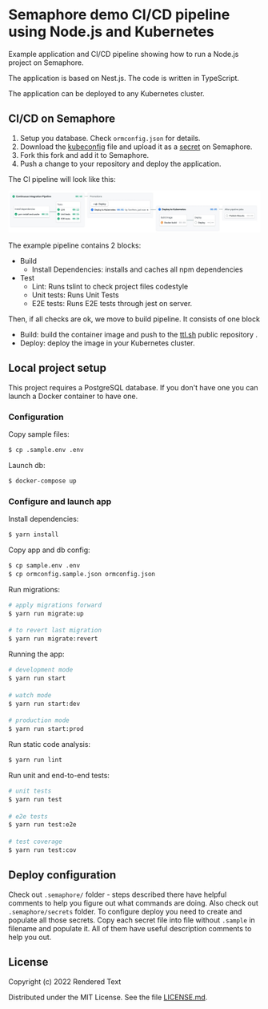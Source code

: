# Semaphore demo CI/CD pipeline using Node.js and Kubernetes

Example application and CI/CD pipeline showing how to run a Node.js project on Semaphore.

The application is based on Nest.js. The code is written in TypeScript.

The application can be deployed to any Kubernetes cluster.

## CI/CD on Semaphore

1. Setup you database. Check `ormconfig.json` for details.
2. Download the [kubeconfig](https://kubernetes.io/docs/concepts/configuration/organize-cluster-access-kubeconfig/) file and upload it as a [secret](https://docs.semaphoreci.com/essentials/using-secrets/) on Semaphore.
3. Fork this fork and add it to Semaphore.
4. Push a change to your repository and deploy the application.

The CI pipeline will look like this:

![CI pipeline on Semaphore](.semaphore/pipeline-fork-and-run.jpg)

The example pipeline contains 2 blocks:

- Build
    - Install Dependencies: installs and caches all npm dependencies
- Test
    - Lint: Runs tslint to check project files codestyle
    - Unit tests: Runs Unit Tests
    - E2E tests: Runs E2E tests through jest on server.

Then, if all checks are ok, we move to build pipeline. It consists of one block

 - Build: build the container image and push to the [ttl.sh](https://ttl.sh/) public repository .
 - Deploy: deploy the image in your Kubernetes cluster.

## Local project setup

This project requires a PostgreSQL database. If you don't have one you can launch a Docker container to have one.

### Configuration

Copy sample files:

```bash
$ cp .sample.env .env
```

Launch db:

```bash
$ docker-compose up
```

### Configure and launch app

Install dependencies:

```bash
$ yarn install
```

Copy app and db config:

```bash
$ cp sample.env .env
$ cp ormconfig.sample.json ormconfig.json
```

Run migrations:

```bash
# apply migrations forward
$ yarn run migrate:up

# to revert last migration
$ yarn run migrate:revert
```

Running the app:

```bash
# development mode
$ yarn run start

# watch mode
$ yarn run start:dev

# production mode
$ yarn run start:prod
```

Run static code analysis:

```bash
$ yarn run lint
```

Run unit and end-to-end tests:

```bash
# unit tests
$ yarn run test

# e2e tests
$ yarn run test:e2e

# test coverage
$ yarn run test:cov
```

## Deploy configuration

Check out `.semaphore/` folder - steps described there have helpful comments to help you figure out what commands are doing.
Also check out `.semaphore/secrets` folder. To configure deploy you need to create and populate all those secrets.
Copy each secret file into file without `.sample` in filename and populate it. All of them have useful description comments to help you out.

## License

Copyright (c) 2022 Rendered Text

Distributed under the MIT License. See the file [LICENSE.md](./LICENSE.md).
